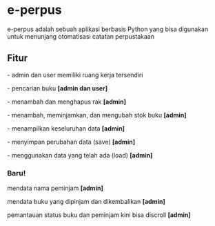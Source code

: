 # e-perpus
<p>e-perpus adalah sebuah aplikasi berbasis Python yang bisa digunakan untuk menunjang otomatisasi catatan perpustakaan</p>
<H2><b>Fitur</b></H2>
<p>- admin dan user memiliki ruang kerja tersendiri</p>
<p>- pencarian buku <b>[admin dan user]</b></p>
<p>- menambah dan menghapus rak <b>[admin]</b></p>
<p>- menambah, meminjamkan, dan mengubah stok buku <b>[admin]</b></p>
<p>- menampilkan keseluruhan data <b>[admin]</b></p>
<p>- menyimpan perubahan data (save) <b>[admin]</b></p>
<p>- menggunakan data yang telah ada (load) <b>[admin]</b></p>
<H3><b>Baru!</b></H3>
<p> mendata nama peminjam <b>[admin]</b></p>
<p> mendata buku yang dipinjam dan dikembalikan <b>[admin]</b></p
<p> pemantauan status buku dan peminjam kini bisa discroll <b>[admin]</b></p>